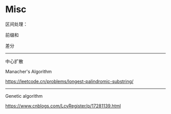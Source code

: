 # Misc

区间处理：

前缀和

差分

---

中心扩散

Manacher's Algorithm

https://leetcode.cn/problems/longest-palindromic-substring/

---

Genetic algorithm

https://www.cnblogs.com/LcyRegister/p/17281139.html
